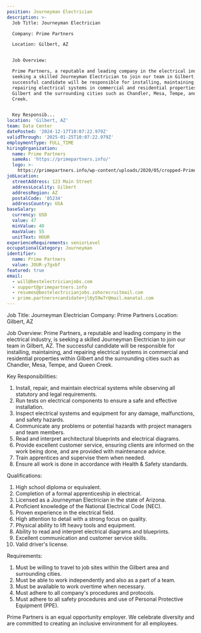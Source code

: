 ```yaml
---
position: Journeyman Electrician
description: >-
  Job Title: Journeyman Electrician

  Company: Prime Partners

  Location: Gilbert, AZ


  Job Overview:

  Prime Partners, a reputable and leading company in the electrical industry, is
  seeking a skilled Journeyman Electrician to join our team in Gilbert, AZ. The
  successful candidate will be responsible for installing, maintaining, and
  repairing electrical systems in commercial and residential properties within
  Gilbert and the surrounding cities such as Chandler, Mesa, Tempe, and Queen
  Creek.


  Key Responsib...
location: 'Gilbert, AZ'
team: Data Center
datePosted: '2024-12-17T10:07:22.979Z'
validThrough: '2025-01-25T10:07:22.979Z'
employmentType: FULL_TIME
hiringOrganization:
  name: Prime Partners
  sameAs: 'https://primepartners.info/'
  logo: >-
    https://primepartners.info/wp-content/uploads/2020/05/cropped-Prime-Partners-Logo-NO-BG-1-1.png
jobLocation:
  streetAddress: 123 Main Street
  addressLocality: Gilbert
  addressRegion: AZ
  postalCode: '85234'
  addressCountry: USA
baseSalary:
  currency: USD
  value: 47
  minValue: 40
  maxValue: 55
  unitText: HOUR
experienceRequirements: seniorLevel
occupationalCategory: Journeyman
identifier:
  name: Prime Partners
  value: JOUR-y7gxbf
featured: true
email:
  - will@bestelectricianjobs.com
  - support@primepartners.info
  - resumes@bestelectricianjobs.zohorecruitmail.com
  - prime.partners+candidate+jl6y59w7r@mail.manatal.com
---
```




Job Title: Journeyman Electrician
Company: Prime Partners
Location: Gilbert, AZ

Job Overview:
Prime Partners, a reputable and leading company in the electrical industry, is seeking a skilled Journeyman Electrician to join our team in Gilbert, AZ. The successful candidate will be responsible for installing, maintaining, and repairing electrical systems in commercial and residential properties within Gilbert and the surrounding cities such as Chandler, Mesa, Tempe, and Queen Creek.

Key Responsibilities:

1. Install, repair, and maintain electrical systems while observing all statutory and legal requirements.
2. Run tests on electrical components to ensure a safe and effective installation.
3. Inspect electrical systems and equipment for any damage, malfunctions, and safety hazards.
4. Communicate any problems or potential hazards with project managers and team members.
5. Read and interpret architectural blueprints and electrical diagrams.
6. Provide excellent customer service, ensuring clients are informed on the work being done, and are provided with maintenance advice.
7. Train apprentices and supervise them when needed.
8. Ensure all work is done in accordance with Health & Safety standards.

Qualifications:

1. High school diploma or equivalent.
2. Completion of a formal apprenticeship in electrical.
3. Licensed as a Journeyman Electrician in the state of Arizona.
4. Proficient knowledge of the National Electrical Code (NEC).
5. Proven experience in the electrical field.
6. High attention to detail with a strong focus on quality.
7. Physical ability to lift heavy tools and equipment.
8. Ability to read and interpret electrical diagrams and blueprints.
9. Excellent communication and customer service skills.
10. Valid driver's license.

Requirements:

1. Must be willing to travel to job sites within the Gilbert area and surrounding cities.
2. Must be able to work independently and also as a part of a team.
3. Must be available to work overtime when necessary.
4. Must adhere to all company's procedures and protocols.
5. Must adhere to all safety procedures and use of Personal Protective Equipment (PPE).

Prime Partners is an equal opportunity employer. We celebrate diversity and are committed to creating an inclusive environment for all employees.
